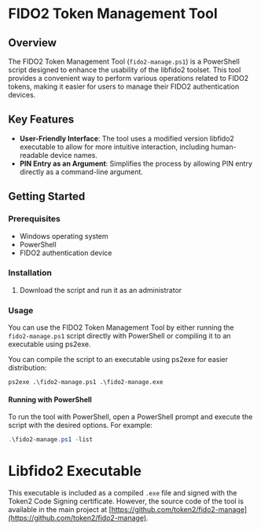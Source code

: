 # FIDO2 Token Management Tool

## Overview

The FIDO2 Token Management Tool (`fido2-manage.ps1`) is a PowerShell script designed to enhance the usability of the libfido2 toolset. This tool provides a convenient way to perform various operations related to FIDO2 tokens, making it easier for users to manage their FIDO2 authentication devices.

## Key Features

- **User-Friendly Interface**: The tool uses a modified version libfido2 executable to allow for more intuitive interaction, including human-readable device names.
- **PIN Entry as an Argument**: Simplifies the process by allowing PIN entry directly as a command-line argument.

## Getting Started

### Prerequisites

- Windows operating system
- PowerShell
- FIDO2 authentication device


### Installation

1. Download the script and run it as an administrator

### Usage

You can use the FIDO2 Token Management Tool by either running the `fido2-manage.ps1` script directly with PowerShell or compiling it to an executable using ps2exe.

You can compile the script to an executable using ps2exe for easier distribution:

`ps2exe .\fido2-manage.ps1 .\fido2-manage.exe`

#### Running with PowerShell

To run the tool with PowerShell, open a PowerShell prompt and execute the script with the desired options. For example:

```powershell
.\fido2-manage.ps1 -list
```



# Libfido2 Executable

This executable is included as a compiled `.exe` file and signed with the Token2 Code Signing certificate. However, the source code of the tool is available in the main project at [https://github.com/token2/fido2-manage](https://github.com/token2/fido2-manage).
